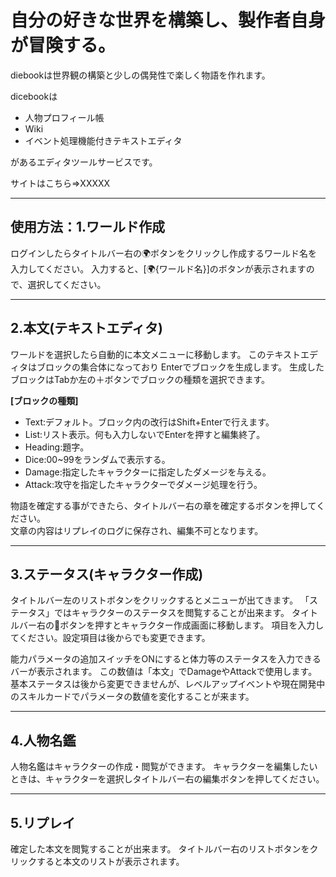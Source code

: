 # 自分の好きな世界を構築し、製作者自身が冒険する。
diebookは世界観の構築と少しの偶発性で楽しく物語を作れます。


dicebookは

* 人物プロフィール帳
* Wiki
* イベント処理機能付きテキストエディタ

があるエディタツールサービスです。

サイトはこちら⇒XXXXX



---
## 使用方法：1.ワールド作成

ログインしたらタイトルバー右の🌍ボタンをクリックし作成するワールド名を入力してください。
入力すると、[🌍{ワールド名}]のボタンが表示されますので、選択してください。

---
## 2.本文(テキストエディタ)

ワールドを選択したら自動的に本文メニューに移動します。
このテキストエディタはブロックの集合体になっており
Enterでブロックを生成します。
生成したブロックはTabか左の＋ボタンでブロックの種類を選択できます。

**[ブロックの種類]**
* Text:デフォルト。ブロック内の改行はShift+Enterで行えます。
* List:リスト表示。何も入力しないでEnterを押すと編集終了。
* Heading:題字。
* Dice:00~99をランダムで表示する。
* Damage:指定したキャラクターに指定したダメージを与える。
* Attack:攻守を指定したキャラクターでダメージ処理を行う。
  
物語を確定する事ができたら、タイトルバー右の章を確定するボタンを押してください。<br />
文章の内容はリプレイのログに保存され、編集不可となります。

---
## 3.ステータス(キャラクター作成)
タイトルバー左のリストボタンをクリックするとメニューが出てきます。
「ステータス」ではキャラクターのステータスを閲覧することが出来ます。
タイトルバー右の👤ボタンを押すとキャラクター作成画面に移動します。
項目を入力してください。設定項目は後からでも変更できます。

能力パラメータの追加スイッチをONにすると体力等のステータスを入力できるバーが表示されます。
この数値は「本文」でDamageやAttackで使用します。
基本ステータスは後から変更できませんが、レベルアップイベントや現在開発中のスキルカードでパラメータの数値を変化することが来ます。

---
## 4.人物名鑑

人物名鑑はキャラクターの作成・閲覧ができます。
キャラクターを編集したいときは、キャラクターを選択しタイトルバー右の編集ボタンを押してください。

---
## 5.リプレイ

確定した本文を閲覧することが出来ます。
タイトルバー右のリストボタンをクリックすると本文のリストが表示されます。


